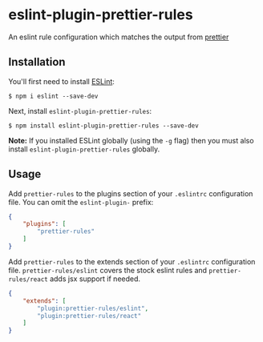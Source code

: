 # eslint-plugin-prettier-rules

An eslint rule configuration which matches the output from [prettier](https://github.com/jlongster/prettier)

## Installation

You'll first need to install [ESLint](http://eslint.org):

```
$ npm i eslint --save-dev
```

Next, install `eslint-plugin-prettier-rules`:

```
$ npm install eslint-plugin-prettier-rules --save-dev
```

**Note:** If you installed ESLint globally (using the `-g` flag) then you must also install `eslint-plugin-prettier-rules` globally.

## Usage

Add `prettier-rules` to the plugins section of your `.eslintrc` configuration file. You can omit the `eslint-plugin-` prefix:

```json
{
    "plugins": [
        "prettier-rules"
    ]
}
```

Add `prettier-rules` to the extends section of your `.eslintrc` configuration file.
`prettier-rules/eslint` covers the stock eslint rules and `prettier-rules/react` adds jsx support if needed.

```json
{
    "extends": [
        "plugin:prettier-rules/eslint",
        "plugin:prettier-rules/react"
    ]
}




